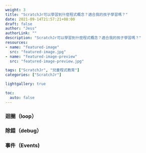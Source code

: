 ```yaml
---
weight: 3
title: "ScratchJr可以學習到什麼程式概念？適合我的孩子學習嗎？"
date: 2021-09-14T21:57:21+08:00
draft: false
author: "Jess"
authorLink: ""
description: "ScratchJr可以學習到什麼程式概念？適合我的孩子學習嗎？"
resources:
- name: "featured-image"
  src: "featured-image.jpg"
- name: "featured-image-preview"
  src: "featured-image-preview.jpg"

tags: ["ScratchJr", "兒童程式教育"]
categories: ["ScratchJr"]

lightgallery: true

toc:
  auto: false
---
```

### 迴圈（loop）
### 除錯（debug）
### 事件（Events)